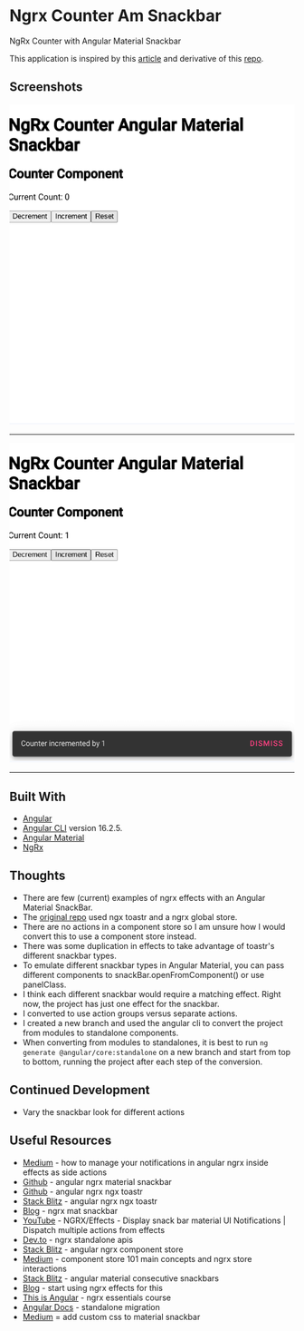 # Ngrx Counter Am Snackbar

NgRx Counter with Angular Material Snackbar

This application is inspired by this [article](https://ackarim.medium.com/how-to-manage-your-notifications-in-angular-ngrx-inside-effects-as-a-side-actions-6cc09ec44646) and derivative of this [repo](https://github.com/ackuser/angular-ngrx-ngx-toastr). 

## Screenshots

![](screenshots/ngrx-counter-snackbar-1.png)

***

![](screenshots/ngrx-counter-snackbar-2.png)

***

## Built With

- [Angular](https://angular.io)
- [Angular CLI](https://github.com/angular/angular-cli) version 16.2.5.
- [Angular Material](https://material.angular.io)
- [NgRx](https://ngrx.io)

## Thoughts

- There are few (current) examples of ngrx effects with an Angular Material SnackBar.
- The [original repo](https://github.com/ackuser/angular-ngrx-ngx-toastr) used ngx toastr and a ngrx global store. 
- There are no actions in a component store so I am unsure how I would convert this to use a component store instead.   
- There was some duplication in effects to take advantage of toastr's different snackbar types. 
- To emulate different snackbar types in Angular Material, you can pass different components to snackBar.openFromComponent() or use panelClass.
- I think each different snackbar would require a matching effect.  Right now, the project has just one effect for the snackbar.  
- I converted to use action groups versus separate actions.
- I created a new branch and used the angular cli to convert the project from modules to standalone components.
- When converting from modules to standalones, it is best to run `ng generate @angular/core:standalone` on a new branch and start from top to bottom, running the project after each step of the conversion.  

## Continued Development

- Vary the snackbar look for different actions

## Useful Resources

- [Medium](https://ackarim.medium.com/how-to-manage-your-notifications-in-angular-ngrx-inside-effects-as-a-side-actions-6cc09ec44646) - how to manage your notifications in angular ngrx inside effects as side actions
- [Github](https://github.com/chandru415/angular-ngrx-material-snackbar) - angular ngrx material snackbar
- [Github](https://github.com/ackuser/angular-ngrx-ngx-toastr) - angular ngrx ngx toastr
- [Stack Blitz](https://stackblitz.com/edit/angular-ngrx-ngx-toastr?file=README.md) - angular ngrx ngx toastr
- [Blog](https://brianflove.com/2018-03-16/ngrx-mat-snackbar/) - ngrx mat snackbar
- [YouTube](https://www.youtube.com/watch?v=ONENxWh9RHY) - NGRX/Effects - Display snack bar material UI Notifications | Dispatch multiple actions from effects
- [Dev.to](https://dev.to/ngrx/announcing-ngrx-v15-standalone-apis-type-safe-projectors-component-and-componentstore-updates-and-more-l7) - ngrx standalone apis
- [Stack Blitz](https://stackblitz.com/edit/angular-ngrx-component-store?file=src%2Fapp%2Fapp.module.ts) - angular ngrx component store
- [Medium](https://blog.herodevs.com/component-store-101-main-concepts-and-ngrx-store-interactions-45645c46b1e4) - component store 101 main concepts and ngrx store interactions
- [Stack Blitz](https://stackblitz.com/edit/angular-material-consecutive-snackbars-canwzv?file=src%2Fapp%2Fapp.component.ts) - angular material consecutive snackbars
- [Blog](https://timdeschryver.dev/blog/start-using-ngrx-effects-for-this#handling-the-flow-of-a-a-classmark-mark-hover-hrefhttps-materialangulario-components-dialog-overview-relexternal-data-with-favicon-style--favicon--urlhttps---v1indieweb-avatar11tydev-https3a2f2fmaterialangularioangular-material-a-dialog) - start using ngrx effects for this
- [This is Angular](https://this-is-angular.github.io/ngrx-essentials-course/docs/chapter-11/) - ngrx essentials course
- [Angular Docs](https://angular.io/guide/standalone-migration) - standalone migration
- [Medium](https://anglesvar.medium.com/add-custom-css-to-material-snackbar-91ed36b48fba) = add custom css to material snackbar